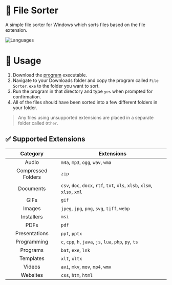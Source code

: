# 📂 File Sorter
A simple file sorter for Windows which sorts files based on the file extension.

![Languages](https://skillicons.dev/icons?i=py)

# 🧪 Usage
1. Download the [program](https://raw.githubusercontent.com/wdhdev/file-sorter/main/File%20Sorter.exe) executable.
2. Navigate to your Downloads folder and copy the program called `File Sorter.exe` to the folder you want to sort.
3. Run the program in that directory and type `yes` when prompted for confirmation.
4. All of the files should have been sorted into a few different folders in your folder.

> Any files using unsupported extensions are placed in a separate folder called `Other`.

## ✅ Supported Extensions
| Category | Extensions |
|:-:|-|
| Audio | `m4a`, `mp3`, `ogg`, `wav`, `wma` |
| Compressed Folders | `zip` |
| Documents | `csv`, `doc`, `docx`, `rtf`, `txt`, `xls`, `xlsb`, `xlsm`, `xlsx`, `xml` |
| GIFs | `gif` |
| Images | `jpeg`, `jpg`, `png`, `svg`, `tiff`, `webp` |
| Installers | `msi` |
| PDFs | `pdf` |
| Presentations | `ppt`, `pptx` |
| Programming | `c`, `cpp`, `h`, `java`, `js`, `lua`, `php`, `py`, `ts` |
| Programs | `bat`, `exe`, `lnk` |
| Templates | `xlt`, `xltx` |
| Videos | `avi`, `mkv`, `mov`, `mp4`, `wmv` |
| Websites | `css`, `htm`, `html` |
